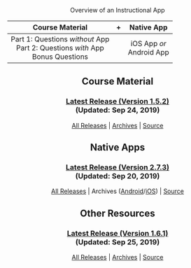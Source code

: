 <!-- ## Front Page Content

This website is powered by [GitLab Pages](https://about.gitlab.com/features/pages/)
/ [Hugo](https://gohugo.io) and can be built in under 1 minute.
Literally. It uses the `beautifulhugo` theme which supports content on your front page.
Edit `/content/_index.md` to change what appears here. Delete `/content/_index.md`
if you don't want any content here.

Head over to the [GitLab project](https://gitlab.com/pages/hugo) to get started. -->

<center>

Overview of an Instructional App

| Course Material | + | Native App |
|:-:|:-:|:-:|
| Part 1: Questions *without* App<br>Part 2: Questions *with* App<br>Bonus Questions || iOS App *or*<br>Android App |

## Course Material

### **[Latest Release (Version 1.5.2)](https://gitlab.com/saegl5/check-student-loans-course-material/blob/05cfae56b3fe867cf9d011c29123948cec86844e/Archives/summative_copy.pdf)**<br> (Updated: Sep 24, 2019)

[All Releases](https://gitlab.com/saegl5/check-student-loans-resources/-/releases) | [Archives](https://gitlab.com/saegl5/check-student-loans-resources/tree/master/Archives) | [Source](https://gitlab.com/saegl5/check-student-loans-resources)

## Native Apps

### **[Latest Release (Version 2.7.3)](https://gitlab.com/saegl5/check-student-loans-for-ios/blob/4172d97e2c662a302fd6dc104078088c6114842f/Archives/latest-2_7_3.ipa)**<br> (Updated: Sep 20, 2019)

[All Releases](https://gitlab.com/saegl5/check-student-loans-for-ios/-/releases) | Archives ([Android](https://gitlab.com/saegl5/check-student-loans-for-android/tree/master/Archives)/[iOS](https://gitlab.com/saegl5/check-student-loans-for-ios/tree/master/Archives)) | [Source](https://gitlab.com/saegl5/check-student-loans-for-ios)

## Other Resources

### **[Latest Release (Version 1.6.1)](https://gitlab.com/saegl5/check-student-loans-other-resources/blob/98e640ef2128acef3331ebb5ff5aeeb81be81397/Archives/latest-1_6_1.zip)**<br> (Updated: Sep 25, 2019)

[All Releases](https://gitlab.com/saegl5/check-student-loans-other-resources/-/releases) | [Archives](https://gitlab.com/saegl5/check-student-loans-other-resources/tree/master/Archives) | [Source](https://gitlab.com/saegl5/check-student-loans-other-resources)

</center>